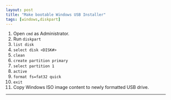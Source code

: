 ```yaml
---
layout: post
title: "Make bootable Windows USB Installer"
tags: [windows,diskpart]
---
```


1. Open `cmd` as Administrator.
2. Run  `diskpart`
3. `list disk`
4. `select disk <DISK#>`
5. `clean`
6. `create partition primary`
7. `select partition 1`
8. `active`
9. `format fs=fat32 quick`
10. `exit`
11. Copy Windows ISO image content to newly formatted USB drive. 

---
